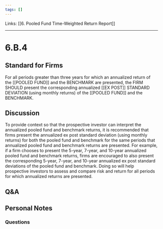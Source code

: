```yaml
---
tags: []
---
```

Links: [[6. Pooled Fund Time-Weighted Return Report]]
___
# 6.B.4
## Standard for Firms
For all periods greater than three years for which an annualized return of the [[POOLED FUND]] and the BENCHMARK are presented, the FIRM SHOULD present the corresponding annualized [[EX POST]] STANDARD DEVIATION (using monthly returns) of the [[POOLED FUND]] and the BENCHMARK.
## Discussion
To provide context so that the prospective investor can interpret the annualized pooled fund and benchmark returns, it is recommended that firms present the annualized ex post standard deviation (using monthly returns) for both the pooled fund and benchmark for the same periods that annualized pooled fund and benchmark returns are presented. For example, if a firm chooses to present the 5-year, 7-year, and 10-year annualized pooled fund and benchmark returns, firms are encouraged to also present the corresponding 5-year, 7-year, and 10-year annualized ex post standard deviations of the pooled fund and benchmark. Doing so will help prospective investors to assess and compare risk and return for all periods for which annualized returns are presented.
## Q&A

## Personal Notes

### Questions